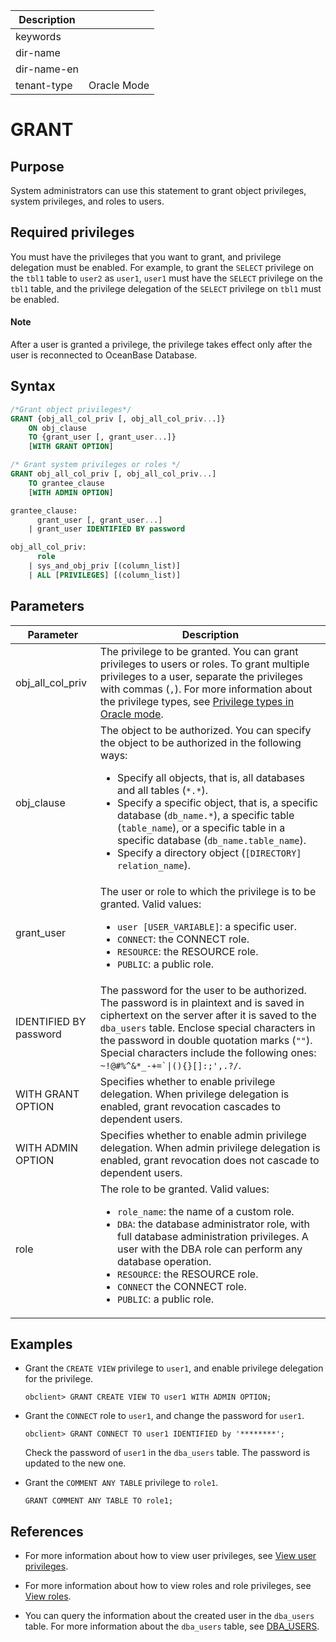 | Description   |                 |
|---------------|-----------------|
| keywords      |                 |
| dir-name      |                 |
| dir-name-en   |                 |
| tenant-type   | Oracle Mode     |

# GRANT

## Purpose

System administrators can use this statement to grant object privileges, system privileges, and roles to users.

## Required privileges

You must have the privileges that you want to grant, and privilege delegation must be enabled. For example, to grant the `SELECT` privilege on the `tbl1` table to `user2` as `user1`, `user1` must have the `SELECT` privilege on the `tbl1` table, and the privilege delegation of the `SELECT` privilege on `tbl1` must be enabled.

<main id="notice" type='explain'>
  <h4>Note</h4>
  <p>After a user is granted a privilege, the privilege takes effect only after the user is reconnected to OceanBase Database. </p>
</main>

## Syntax

```sql
/*Grant object privileges*/
GRANT {obj_all_col_priv [, obj_all_col_priv...]}
    ON obj_clause
    TO {grant_user [, grant_user...]}
    [WITH GRANT OPTION]

/* Grant system privileges or roles */
GRANT obj_all_col_priv [, obj_all_col_priv...]
    TO grantee_clause
    [WITH ADMIN OPTION]

grantee_clause:  
      grant_user [, grant_user...]
    | grant_user IDENTIFIED BY password

obj_all_col_priv:  
      role
    | sys_and_obj_priv [(column_list)]
    | ALL [PRIVILEGES] [(column_list)]
```

## Parameters

| Parameter | Description |
|-------------------|-------------------------------------------------------------------------------------|
| obj_all_col_priv | The privilege to be granted. You can grant privileges to users or roles. To grant multiple privileges to a user, separate the privileges with commas (`,`). For more information about the privilege types, see [Privilege types in Oracle mode](../../../../../../600.manage/500.security-and-permissions/300.access-control/200.user-and-permission/300.permission-of-oracle-mode/000.permission-classification-of-oracle-mode.md).  |
| obj_clause | The object to be authorized. You can specify the object to be authorized in the following ways: <ul><li>Specify all objects, that is, all databases and all tables (`*.*`). </li><li>Specify a specific object, that is, a specific database (`db_name.*`), a specific table (`table_name`), or a specific table in a specific database (`db_name.table_name`). </li><li>Specify a directory object (`[DIRECTORY] relation_name`). </li></ul> |
| grant_user | The user or role to which the privilege is to be granted. Valid values: <ul><li>`user [USER_VARIABLE]`: a specific user. </li><li>`CONNECT`: the CONNECT role. </li><li>`RESOURCE`: the RESOURCE role. </li><li>`PUBLIC`: a public role. </li></ul> |
| IDENTIFIED BY password | The password for the user to be authorized. The password is in plaintext and is saved in ciphertext on the server after it is saved to the `dba_users` table. Enclose special characters in the password in double quotation marks (<code>""</code>). Special characters include the following ones: <code>~!@#%^&*_-+=`\|(){}[]:;',.?/</code>.  |
| WITH GRANT OPTION | Specifies whether to enable privilege delegation. When privilege delegation is enabled, grant revocation cascades to dependent users.  |
| WITH ADMIN OPTION | Specifies whether to enable admin privilege delegation. When admin privilege delegation is enabled, grant revocation does not cascade to dependent users.  |
| role | The role to be granted. Valid values: <ul><li>`role_name`: the name of a custom role. </li><li>`DBA`: the database administrator role, with full database administration privileges. A user with the DBA role can perform any database operation. </li><li>`RESOURCE`: the RESOURCE role. </li><li>`CONNECT` the CONNECT role. </li><li>`PUBLIC`: a public role. </li></ul> |

## Examples

* Grant the `CREATE VIEW` privilege to `user1`, and enable privilege delegation for the privilege.

   ```shell
   obclient> GRANT CREATE VIEW TO user1 WITH ADMIN OPTION;
   ```

* Grant the `CONNECT` role to `user1`, and change the password for `user1`.

   ```shell
   obclient> GRANT CONNECT TO user1 IDENTIFIED by '********';
   ```

   Check the password of `user1` in the `dba_users` table. The password is updated to the new one.

* Grant the `COMMENT ANY TABLE` privilege to `role1`.

   ```shell
   GRANT COMMENT ANY TABLE TO role1;
   ```

## References

* For more information about how to view user privileges, see [View user privileges](../../../../../../600.manage/500.security-and-permissions/300.access-control/200.user-and-permission/300.permission-of-oracle-mode/600.view-user-permissions-of-oracle-mode.md).

* For more information about how to view roles and role privileges, see [View roles](../../../../../../600.manage/500.security-and-permissions/300.access-control/200.user-and-permission/300.permission-of-oracle-mode/400.manage-roles-of-oracle-mode/600.view-roles-of-oracle-mode.md).

* You can query the information about the created user in the `dba_users` table. For more information about the `dba_users` table, see [DBA_USERS](../../../../../700.system-views/500.system-view-of-oracle-mode/200.dictionary-view-of-oracle-mode/22500.dba_users-of-oracle-mode.md).